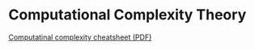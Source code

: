 # Computational Complexity Theory
[Computatinal complexity cheatsheet (PDF)](./cheatsheet/build/cheatsheet.pdf)
